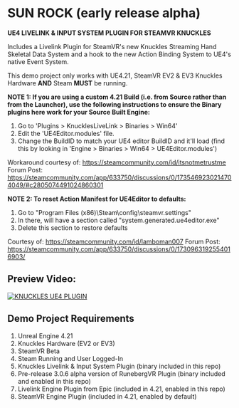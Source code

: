 # SUN ROCK (early release alpha)
**UE4 LIVELINK &amp; INPUT SYSTEM PLUGIN FOR STEAMVR KNUCKLES**

Includes a Livelink Plugin for SteamVR's new Knuckles Streaming Hand Skeletal Data System and a hook to the new Action Binding System to UE4's native Event System.

This demo project only works with UE4.21, SteamVR EV2 & EV3 Knuckles Hardware **AND** Steam **MUST** be running.

**NOTE 1: If you are using a custom 4.21 Build (i.e. from Source rather than from the Launcher), use the following instructions to ensure the Binary plugins here work for your Source Built Engine:**

1. Go to 'Plugins > KnucklesLiveLink > Binaries > Win64' 
2. Edit the 'UE4Editor.modules' file. 
3. Change the BuildID to match your UE4 editor BuildID and it'll load (find this by looking in 'Engine > Binaries > Win64 > UE4Editor.modules')

Workaround courtesy of: https://steamcommunity.com/id/itsnotmetrustme
Forum Post: https://steamcommunity.com/app/633750/discussions/0/1735469230214704049/#c2805074491024860301

**NOTE 2: To reset Action Manifest for UE4Editor to defaults:**

1. Go to "Program Files (x86)\Steam\config\steamvr.settings"
2. In there, will have a section called "system.generated.ue4editor.exe"
3. Delete this section to restore defaults 

Courtesy of: https://steamcommunity.com/id/lamboman007
Forum Post: https://steamcommunity.com/app/633750/discussions/0/1730963192554016903/

## Preview Video:

[![KNUCKLES UE4 PLUGIN](http://img.youtube.com/vi/DDu5W_b88N0/0.jpg)](http://www.youtube.com/watch?v=DDu5W_b88N0 "Knuckles UE4 Plugin Overview")

## Demo Project Requirements

1. Unreal Engine 4.21
2. Knuckles Hardware (EV2 or EV3)
3. SteamVR Beta
4. Steam Running and User Logged-In
5. Knuckles Livelink & Input System Plugin (binary included in this repo)
6. Pre-release 3.0.6 alpha version of RunebergVR Plugin (binary included and enabled in this repo)
7. Livelink Engine Plugin from Epic (included in 4.21, enabled in this repo)
8. SteamVR Engine Plugin (included in 4.21, enabled by default)
